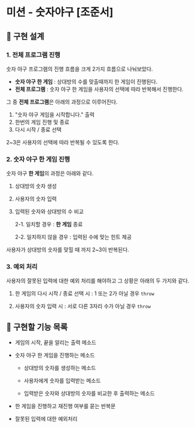 # 미션 - 숫자야구 [조준서]

## 📍 구현 설계

### 1. 전체 프로그램 진행

숫자 야구 프로그램의 진행 흐름을 크게 2가지 흐름으로 나눠보았다.

- **숫자 야구 한 게임** : 상대방의 수를 맞출때까지 한 게임이 진행된다.
- **전체 프로그램** : 숫자 야구 한 게임을 사용자의 선택에 따라 반복해서 진행한다.

그 중 **전체 프로그램**은 아래의 과정으로 이루어진다.

1. "숫자 야구 게임을 시작합니다." 출력
2. 한번의 게임 진행 및 종료
3. 다시 시작 / 종료 선택

2~3은 사용자의 선택에 따라 반복될 수 있도록 한다.

### 2. 숫자 야구 한 게임 진행

숫자 야구 **한 게임**의 과정은 아래와 같다.

1. 상대방의 숫자 생성

2. 사용자의 숫자 입력

3. 입력된 숫자와 상대방의 수 비교

   2-1. 일치할 경우 : **한 게임** 종료

   2-2. 일치하지 않을 경우 : 입력된 수에 맞는 힌트 제공

사용자가 상대방의 숫자를 맞힐 때 까지 2~3이 반복된다.

### 3. 예외 처리

사용자의 잘못된 입력에 대한 예외 처리를 해야하고 그 상황은 아래의 두 가지와 같다.

1. 한 게임의 다시 시작 / 종료 선택 시 : 1 또는 2가 아닐 경우 `throw`

2. 사용자의 숫자 입력 시 : 서로 다른 3자리 수가 아닐 경우 `throw`

## 🚀 구현할 기능 목록

- 게임의 시작, 끝을 알리는 출력 메소드

- 숫자 야구 한 게임을 진행하는 메소드

  - 상대방의 숫자를 생성하는 메소드

  - 사용자에게 숫자를 입력받는 메소드

  - 입력받은 숫자와 상대방의 숫자를 비교한 후 출력하는 메소드

- 한 게임을 진행하고 재진행 여부를 묻는 반복문

- 잘못된 입력에 대한 예외처리
